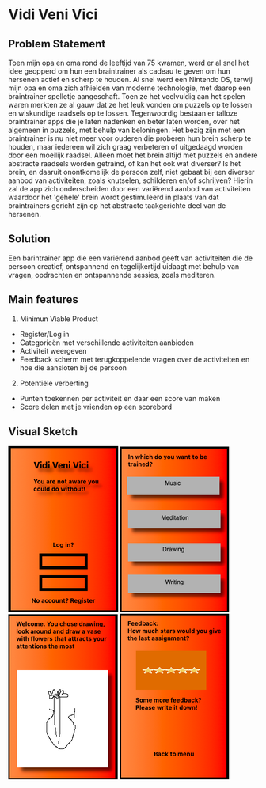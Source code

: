 # Vidi Veni Vici

## Problem Statement
Toen mijn opa en oma rond de leeftijd van 75 kwamen, werd er al snel het idee geopperd om hun een braintrainer als cadeau te geven om hun hersenen actief en scherp te houden. Al snel werd een Nintendo DS, terwijl mijn opa en oma zich afhielden van moderne technologie, met daarop een braintrainer spelletje aangeschaft. Toen ze het veelvuldig aan het spelen waren merkten ze al gauw dat ze het leuk vonden om puzzels op te lossen en wiskundige raadsels op te lossen. 
Tegenwoordig bestaan er talloze braintrainer apps die je laten nadenken en beter laten worden, over het algemeen in puzzels, met behulp van beloningen. Het bezig zijn met een braintrainer is nu niet meer voor ouderen die proberen hun brein scherp te houden, maar iedereen wil zich graag verbeteren of uitgedaagd worden door een moeilijk raadsel. Alleen moet het brein altijd met puzzels en andere abstracte raadsels worden getraind, of kan het ook wat diverser? Is het brein, en daaruit onontkomelijk de persoon zelf, niet gebaat bij een diverser aanbod van activiteiten, zoals knutselen, schilderen en/of schrijven?
  Hierin zal de app zich onderscheiden door een variërend aanbod van activiteiten waardoor het 'gehele' brein wordt gestimuleerd in plaats van dat braintrainers gericht zijn op het abstracte taakgerichte deel van de hersenen.

## Solution
Een barintrainer app die een variërend aanbod geeft van activiteiten die de persoon creatief, ontspannend en tegelijkertijd uidaagt met behulp van vragen, opdrachten en ontspannende sessies, zoals mediteren.

## Main features
1. Minimun Viable Product

- Register/Log in
- Categorieën met verschillende activiteiten aanbieden
- Activiteit weergeven
- Feedback scherm met terugkoppelende vragen over de activiteiten en hoe die aansloten bij de persoon

2. Potentiële verberting

- Punten toekennen per activiteit en daar een score van maken
- Score delen met je vrienden op een scorebord

## Visual Sketch
![alt text](https://github.com/HugoLangeveld/Vidi-Veni-Vici/blob/master/Schermafbeelding%202019-01-18%20om%2014.36.29.png)
![alt text](https://github.com/HugoLangeveld/Vidi-Veni-Vici/blob/master/Schermafbeelding%202019-01-18%20om%2014.59.18.png)
![alt text](https://github.com/HugoLangeveld/Vidi-Veni-Vici/blob/master/Schermafbeelding%202019-01-18%20om%2015.03.34.png)
![alt text](https://github.com/HugoLangeveld/Vidi-Veni-Vici/blob/master/Schermafbeelding%202019-01-18%20om%2015.07.59.png)
